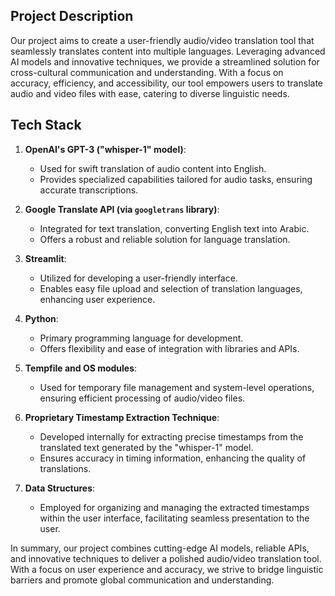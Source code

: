 ## Project Description
Our project aims to create a user-friendly audio/video translation tool that seamlessly translates content into multiple languages. Leveraging advanced AI models and innovative techniques, we provide a streamlined solution for cross-cultural communication and understanding. With a focus on accuracy, efficiency, and accessibility, our tool empowers users to translate audio and video files with ease, catering to diverse linguistic needs.

## Tech Stack

1. **OpenAI's GPT-3 ("whisper-1" model)**:
   - Used for swift translation of audio content into English.
   - Provides specialized capabilities tailored for audio tasks, ensuring accurate transcriptions.

2. **Google Translate API (via `googletrans` library)**:
   - Integrated for text translation, converting English text into Arabic.
   - Offers a robust and reliable solution for language translation.

3. **Streamlit**:
   - Utilized for developing a user-friendly interface.
   - Enables easy file upload and selection of translation languages, enhancing user experience.

4. **Python**:
   - Primary programming language for development.
   - Offers flexibility and ease of integration with libraries and APIs.

5. **Tempfile and OS modules**:
   - Used for temporary file management and system-level operations, ensuring efficient processing of audio/video files.

6. **Proprietary Timestamp Extraction Technique**:
   - Developed internally for extracting precise timestamps from the translated text generated by the "whisper-1" model.
   - Ensures accuracy in timing information, enhancing the quality of translations.

7. **Data Structures**:
   - Employed for organizing and managing the extracted timestamps within the user interface, facilitating seamless presentation to the user.

In summary, our project combines cutting-edge AI models, reliable APIs, and innovative techniques to deliver a polished audio/video translation tool. With a focus on user experience and accuracy, we strive to bridge linguistic barriers and promote global communication and understanding.
